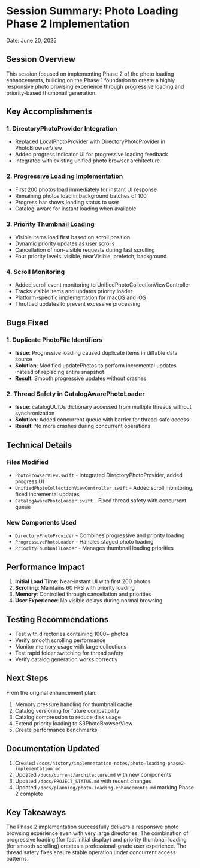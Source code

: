 # Session Summary: Photo Loading Phase 2 Implementation

Date: June 20, 2025

## Session Overview

This session focused on implementing Phase 2 of the photo loading enhancements, building on the Phase 1 foundation to create a highly responsive photo browsing experience through progressive loading and priority-based thumbnail generation.

## Key Accomplishments

### 1. DirectoryPhotoProvider Integration
- Replaced LocalPhotoProvider with DirectoryPhotoProvider in PhotoBrowserView
- Added progress indicator UI for progressive loading feedback
- Integrated with existing unified photo browser architecture

### 2. Progressive Loading Implementation
- First 200 photos load immediately for instant UI response
- Remaining photos load in background batches of 100
- Progress bar shows loading status to user
- Catalog-aware for instant loading when available

### 3. Priority Thumbnail Loading
- Visible items load first based on scroll position
- Dynamic priority updates as user scrolls
- Cancellation of non-visible requests during fast scrolling
- Four priority levels: visible, nearVisible, prefetch, background

### 4. Scroll Monitoring
- Added scroll event monitoring to UnifiedPhotoCollectionViewController
- Tracks visible items and updates priority loader
- Platform-specific implementation for macOS and iOS
- Throttled updates to prevent excessive processing

## Bugs Fixed

### 1. Duplicate PhotoFile Identifiers
- **Issue**: Progressive loading caused duplicate items in diffable data source
- **Solution**: Modified updatePhotos to perform incremental updates instead of replacing entire snapshot
- **Result**: Smooth progressive updates without crashes

### 2. Thread Safety in CatalogAwarePhotoLoader
- **Issue**: catalogUUIDs dictionary accessed from multiple threads without synchronization
- **Solution**: Added concurrent queue with barrier for thread-safe access
- **Result**: No more crashes during concurrent operations

## Technical Details

### Files Modified
- `PhotoBrowserView.swift` - Integrated DirectoryPhotoProvider, added progress UI
- `UnifiedPhotoCollectionViewController.swift` - Added scroll monitoring, fixed incremental updates
- `CatalogAwarePhotoLoader.swift` - Fixed thread safety with concurrent queue

### New Components Used
- `DirectoryPhotoProvider` - Combines progressive and priority loading
- `ProgressivePhotoLoader` - Handles staged photo loading
- `PriorityThumbnailLoader` - Manages thumbnail loading priorities

## Performance Impact

1. **Initial Load Time**: Near-instant UI with first 200 photos
2. **Scrolling**: Maintains 60 FPS with priority loading
3. **Memory**: Controlled through cancellation and priorities
4. **User Experience**: No visible delays during normal browsing

## Testing Recommendations

- Test with directories containing 1000+ photos
- Verify smooth scrolling performance
- Monitor memory usage with large collections
- Test rapid folder switching for thread safety
- Verify catalog generation works correctly

## Next Steps

From the original enhancement plan:
1. Memory pressure handling for thumbnail cache
2. Catalog versioning for future compatibility
3. Catalog compression to reduce disk usage
4. Extend priority loading to S3PhotoBrowserView
5. Create performance benchmarks

## Documentation Updated

1. Created `/docs/history/implementation-notes/photo-loading-phase2-implementation.md`
2. Updated `/docs/current/architecture.md` with new components
3. Updated `/docs/PROJECT_STATUS.md` with recent changes
4. Updated `/docs/planning/photo-loading-enhancements.md` marking Phase 2 complete

## Key Takeaways

The Phase 2 implementation successfully delivers a responsive photo browsing experience even with very large directories. The combination of progressive loading (for fast initial display) and priority thumbnail loading (for smooth scrolling) creates a professional-grade user experience. The thread safety fixes ensure stable operation under concurrent access patterns.
